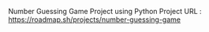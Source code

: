 Number Guessing Game Project using Python
Project URL : https://roadmap.sh/projects/number-guessing-game
